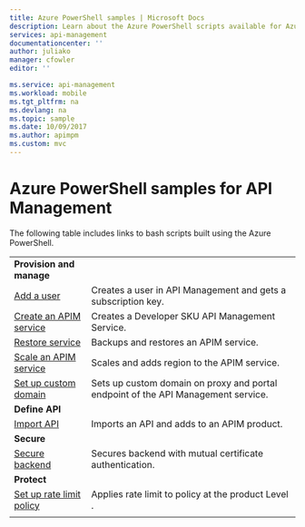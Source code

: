 ```yaml
---
title: Azure PowerShell samples | Microsoft Docs
description: Learn about the Azure PowerShell scripts available for Azure API Management.
services: api-management
documentationcenter: ''
author: juliako
manager: cfowler
editor: ''

ms.service: api-management
ms.workload: mobile
ms.tgt_pltfrm: na
ms.devlang: na
ms.topic: sample
ms.date: 10/09/2017
ms.author: apimpm
ms.custom: mvc
---
```


# Azure PowerShell samples for API Management

The following table includes links to bash scripts built using the Azure PowerShell.

| | |
|-|-|
|**Provision and manage**||
|[Add a user](./scripts/powershell-add-user-and-get-subscription-key.md?toc=%2fpowershell%2fmodule%2ftoc.json)| Creates a user in API Management and gets a subscription key.|
|[Create an APIM service](./scripts/powershell-create-apim-service.md?toc=%2fpowershell%2fmodule%2ftoc.json)|Creates a Developer SKU API Management Service.|
|[Restore service](./scripts/powershell-backup-restore-apim-service.md?toc=%2fpowershell%2fmodule%2ftoc.json)|Backups and restores an APIM service.|
|[Scale an APIM service](./scripts/powershell-scale-and-addregion-apim-service.md?toc=%2fpowershell%2fmodule%2ftoc.json)|Scales and adds region to the APIM service.|
|[Set up custom domain](./scripts/powershell-setup-custom-domain.md?toc=%2fpowershell%2fmodule%2ftoc.json)|Sets up custom domain on proxy and portal endpoint of the API Management service.|
|**Define API**||
|[Import API](./scripts/powershell-import-api-and-add-to-product.md?toc=%2fpowershell%2fmodule%2ftoc.json)|Imports an API and adds to an APIM product.|
|**Secure**||
|[Secure backend](./scripts/powershell-secure-backend-with-mutual-certificate-authentication.md?toc=%2fpowershell%2fmodule%2ftoc.json)|Secures backend with mutual certificate authentication.|
|**Protect**||
|[Set up rate limit policy](./scripts/powershell-setup-rate-limit-policy.md?toc=%2fpowershell%2fmodule%2ftoc.json)|Applies rate limit to policy at the product Level . |
|||
